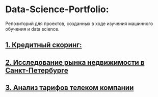 # Data-Science-Portfolio:

Репозиторий для проектов, созданных в ходе изучения машинного обучения и data science.   

## [1. Кредитный скоринг:](/Credit-Scoring)
## [2. Исследование рынка недвижимости в Санкт-Петербурге](/St-Petersburg-real-estate-research)
## [3. Анализ тарифов телеком компании](/Telecom)
